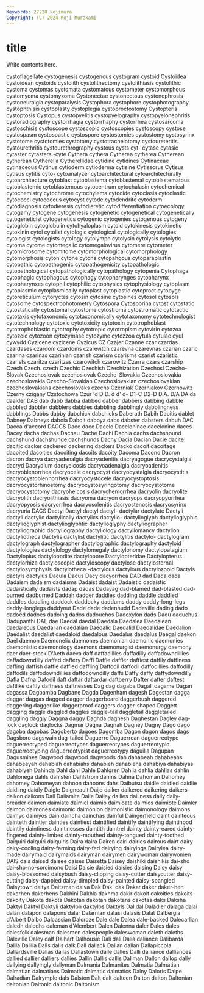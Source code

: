 ```yaml
---
Keywords: 27228 kojimura
Copyright: (C) 2024 Koji Murakami
---
```


# title

Write contents here.



 cystoflagellate cystogenesis cystogenous cystogram cystoid Cystoidea
cystoidean cystoids cystolith cystolithectomy cystolithiasis cystolithic cystoma cystomas cystomata cystomatous
cystometer cystomorphous cystomyoma cystomyxoma Cystonectae cystonectous cystonephrosis cystoneuralgia cystoparalysis Cystophora
cystophore cystophotography cystophthisis cystoplasty cystoplegia cystoproctostomy Cystopteris cystoptosis Cystopus cystopyelitis
cystopyelography cystopyelonephritis cystoradiography cystorrhagia cystorrhaphy cystorrhea cystosarcoma cystoschisis cystoscope cystoscopic
cystoscopies cystoscopy cystose cystospasm cystospastic cystospore cystostomies cystostomy cystosyrinx cystotome
cystotomies cystotomy cystotrachelotomy cystoureteritis cystourethritis cystourethrography cystous cysts cyt- cytase
cytasic cytaster cytasters -cyte Cythera cythera Cytherea cytherea Cytherean cytherean
Cytherella Cytherellidae cytidine cytidines Cytinaceae cytinaceous Cytinus cytioderm cytioderma cytisine
Cytissorus Cytisus cytisus cytitis cyto- cytoanalyzer cytoarchitectural cytoarchitecturally cytoarchitecture cytoblast
cytoblastema cytoblastemal cytoblastematous cytoblastemic cytoblastemous cytocentrum cytochalasin cytochemical cytochemistry cytochrome
cytochylema cytocide cytoclasis cytoclastic cytococci cytococcus cytocyst cytode cytodendrite cytoderm
cytodiagnosis cytodieresis cytodieretic cytodifferentiation cytoecology cytogamy cytogene cytogenesis cytogenetic cytogenetical
cytogenetically cytogeneticist cytogenetics cytogenic cytogenies cytogenous cytogeny cytoglobin cytoglobulin cytohyaloplasm
cytoid cytokinesis cytokinetic cytokinin cytol cytolist cytologic cytological cytologically cytologies
cytologist cytologists cytology cytolymph cytolysin cytolysis cytolytic cytoma cytome cytomegalic
cytomegalovirus cytomere cytometer cytomicrosome cytomitome cytomorphological cytomorphology cytomorphosis cyton cytone
cytons cytopahgous cytoparaplastin cytopathic cytopathogenic cytopathogenicity cytopathologic cytopathological cytopathologically cytopathology
cytopenia Cytophaga cytophagic cytophagous cytophagy cytopharynges cytopharynx cytopharynxes cytophil cytophilic
cytophysics cytophysiology cytoplasm cytoplasmic cytoplasmically cytoplast cytoplastic cytoproct cytopyge cytoreticulum
cytoryctes cytosin cytosine cytosines cytosol cytosols cytosome cytospectrophotometry Cytospora Cytosporina
cytost cytostatic cytostatically cytostomal cytostome cytostroma cytostromatic cytotactic cytotaxis cytotaxonomic
cytotaxonomically cytotaxonomy cytotechnologist cytotechnology cytotoxic cytotoxicity cytotoxin cytotrophoblast cytotrophoblastic cytotrophy
cytotropic cytotropism cytovirin cytozoa cytozoic cytozoon cytozymase cytozyme cytozzoa cytula
cytulae cyul cywydd Cyzicene cyzicene Cyzicus CZ Czajer Czanne czar
czardas czardases czardom czardoms czarevitch czarevna czarevnas czarian czaric czarina
czarinas czarinian czarish czarism czarisms czarist czaristic czarists czaritza czaritzas
czarowitch czarowitz Czarra czars czarship Czech Czech. czech Czechic Czechish
Czechization Czechosl Czecho-Slovak Czechoslovak czechoslovak Czecho-Slovakia Czechoslovakia czechoslovakia Czecho-Slovakian Czechoslovakian
czechoslovakian czechoslovakians czechoslovaks czechs Czerniak Czerniakov Czernowitz Czerny czigany Czstochowa
Czur 'd D D. d d' d- D1-C D2-D D.A.
D/A DA da daalder DAB dab dabb dabba dabbed dabber
dabbers dabbing dabble dabbled dabbler dabblers dabbles dabbling dabblingly dabblingness
dabblings Dabbs dabby dabchick dabchicks Daberath Dabih Dabitis dablet Dabney
Dabneys daboia Dabolt daboya dabs dabster dabsters dabuh DAC Dacca
d'accord DACCS Dace dace Dacelo Daceloninae dacelonine daces Dacey dacha
dachas Dachau Dache Dachi Dachia dachs dachshound dachshund dachshunde dachshunds
Dachy Dacia Dacian Dacie dacite dacitic dacker dackered dackering dackers
Dacko dacoit dacoitage dacoited dacoities dacoiting dacoits dacoity Dacoma Dacono
Dacron dacron dacrya dacryadenalgia dacryadenitis dacryagogue dacrycystalgia dacryd Dacrydium dacryelcosis
dacryoadenalgia dacryoadenitis dacryoblenorrhea dacryocele dacryocyst dacryocystalgia dacryocystitis dacryocystoblennorrhea dacryocystocele dacryocystoptosis
dacryocystorhinostomy dacryocystosyringotomy dacryocystotome dacryocystotomy dacryohelcosis dacryohemorrhea dacryolin dacryolite dacryolith dacryolithiasis
dacryoma dacryon dacryops dacryopyorrhea dacryopyosis dacryorrhea dacryosolenitis dacryostenosis dacryosyrinx dacryuria
DACS Dactyi Dactyl dactyl dactyl- dactylar dactylate Dactyli dactyli dactylic
dactylically dactylics dactylio- dactylioglyph dactylioglyphic dactylioglyphist dactylioglyphtic dactylioglyphy dactyliographer dactyliographic
dactyliography dactyliology dactyliomancy dactylion dactyliotheca Dactylis dactylist dactylitic dactylitis dactylo-
dactylogram dactylograph dactylographer dactylographic dactylography dactyloid dactylologies dactylology dactylomegaly dactylonomy
dactylopatagium Dactylopius dactylopodite dactylopore Dactylopteridae Dactylopterus dactylorhiza dactyloscopic dactyloscopy dactylose
dactylosternal dactylosymphysis dactylotheca -dactylous dactylous dactylozooid Dactyls dactyls dactylus Dacula
Dacus Dacy dacyorrhea DAD dad Dada dada Dadaism dadaism dadaisms
Dadaist dadaist Dadaistic dadaistic dadaistically dadaists dadap dadas Dadayag dad-blamed
dad-blasted dad-burned dadburned Daddah dadder daddies dadding daddle daddled daddles
daddling daddock daddocky daddums daddy daddy-long-legs daddy-longlegs daddynut Dade dade
dadenhudd Dadeville dading dado dadoed dadoes dadoing dados dadouchos Dadoxylon
dads Dadu daduchus Dadupanthi DAE dae Daedal daedal Daedala Daedalea
Daedalean daedaleous Daedalian daedalian Daedalic Daedalid Daedalidae Daedalion Daedalist daedalist
daedaloid daedalous Daedalus daedalus Daegal daekon Dael daemon Daemonelix daemones
daemonian daemonic daemonies daemonistic daemonology daemons daemonurgist daemonurgy daemony daer
daer-stock D'Aeth daeva daff daffadillies daffadilly daffadowndillies daffadowndilly daffed daffery
Daffi Daffie daffier daffiest daffily daffiness daffing daffish daffle daffled
daffling Daffodil daffodil daffodillies daffodilly daffodils daffodowndillies daffodowndilly daffs Daffy
daffy daffydowndilly Dafla Dafna Dafodil daft daftar daftardar daftberry Dafter
dafter daftest daftlike daftly daftness daftnesses Dag dag dagaba Dagall
dagame Dagan dagassa Dagbamba Dagbane Dagda Dagenham dagesh Dagestan dagga
daggar daggas dagged dagger daggerboard daggerbush daggered daggering daggerlike daggerproof
daggers dagger-shaped Daggett dagging daggle daggled daggles daggle-tail daggletail daggletailed
daggling daggly Daggna daggy Daghda daghesh Daghestan Dagley dag-lock daglock
daglocks Dagmar Dagna Dagnah Dagney Dagny Dago dago dagoba dagobas
Dagoberto dagoes Dagomba Dagon dagon dagos dags Dagsboro dagswain dag-tailed
Daguerre Daguerrean daguerreotype daguerreotyped daguerreotyper daguerreotypes daguerreotypic daguerreotyping daguerreotypist daguerreotypy
daguilla Dagupan Dagusmines Dagwood dagwood dagwoods dah dahabeah dahabeahs dahabeeyah
dahabiah dahabiahs dahabieh dahabiehs dahabiya dahabiyas dahabiyeh Dahinda Dahl dahl
Dahle Dahlgren Dahlia dahlia dahlias dahlin Dahlonega dahls dahlsten Dahlstrom
dahms Dahna Dahoman Dahomey dahomey Dahomeyan dahoon dahoons dahs Daibutsu
daidle daidled daidlie daidling daidly Daigle Daigneault Daijo daiker daikered
daikering daikers daikon daikons Dail Dailamite Daile Dailey dailies dailiness
daily daily-breader daimen daimiate daimiel daimio daimioate daimios daimiote Daimler
daimon daimones daimonic daimonion daimonistic daimonology daimons daimyo daimyos dain
daincha dainchas dainful Daingerfield daint dainteous dainteth daintier dainties daintiest
daintified daintify daintifying daintihood daintily daintiness daintinesses daintith daintrel dainty
dainty-eared dainty-fingered dainty-limbed dainty-mouthed dainty-tongued dainty-toothed Daiquiri daiquiri daiquiris Daira
daira Dairen dairi dairies dairous dairt dairy dairy-cooling dairy-farming dairy-fed
dairying dairyings Dairylea dairy-made dairymaid dairymaids dairyman dairymen dairywoman dairywomen
DAIS dais daised daisee daises Daisetta Daisey daishiki daishikis dai-sho
dai-sho-no-soroimono Daisi Daisie daisied daisies daising Daisy daisy daisy-blossomed daisybush
daisy-clipping daisy-cutter daisycutter daisy-cutting daisy-dappled daisy-dimpled daisy-painted daisy-spangled Daisytown daitya
Daitzman daiva Dak Dak. dak Dakar daker daker-hen dakerhen dakerhens
Dakhini Dakhla dakhma dakir dakoit dakoities dakoits dakoity Dakota dakota
Dakotan dakotan dakotans dakotas daks Daksha Daktyi Daktyl Daktyli daktylon
daktylos Daktyls Dal dal Daladier dalaga dalai dalan dalapon dalapons
dalar Dalarnian dalasi dalasis Dalat Dalbergia d'Albert Dalbo Dalcassian Dalcroze
Dale dale Dalea dale-backed Dalecarlian daledh daledhs daleman d'Alembert Dalen
Dalenna daler Dales dales dalesfolk dalesman dalesmen dalespeople daleswoman daleth
daleths Daleville Daley dalf Dalhart Dalhousie Dali dali Dalia daliance
Dalibarda Dalila Dalilia Dalis dalis dalk Dall dallack Dallan dallan
Dallapiccola Dallardsville Dallas dallas Dallastown dalle dalles Dalli dalliance dalliances
dallied dallier dalliers dallies Dallin Dallis dallis Dallman Dallon dallop
dally dallying dallyingly dallyman Dalmania Dalmanites Dalmatia Dalmatian dalmatian dalmatians
Dalmatic dalmatic dalmatics Dalny Daloris Dalpe Dalradian Dalrymple dals Dalston
Dalt dalt dalteen Dalton dalton Daltonian daltonian Daltonic daltonic Daltonism
